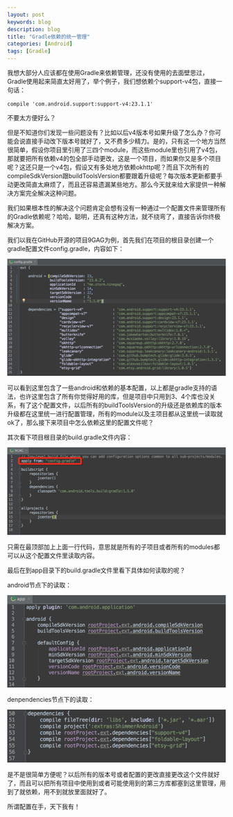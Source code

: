 ```yaml
---
layout: post
keywords: blog
description: blog
title: "Gradle依赖的统一管理"
categories: [Android]
tags: [Gradle]
---
```



我想大部分人应该都在使用Gradle来依赖管理，还没有使用的去面壁思过，Gradle使用起来简直太好用了，举个例子，我们想依赖个support-v4包，直接一句话：

    compile 'com.android.support:support-v4:23.1.1'

不要太方便好么？

但是不知道你们发现一些问题没有？比如以后v4版本号如果升级了怎么办？你可能会说直接手动改下版本号就好了，又不费多少精力。是的，只有这一个地方当然很简单，假设你项目里引用了三四个module，而这些module里也引用了v4包，那就要把所有依赖v4的包全部手动更改，这是一个项目，而如果你又是多个项目呢？这还只是一个v4包，假设又有多处地方依赖okhttp呢？而且下次所有的compileSdkVersion跟buildToolsVersion都要跟着升级呢？每次版本更新都要手动更改简直太麻烦了，而且还容易遗漏某些地方。那么今天就来给大家提供一种解决方案完全解决这种问题。

我们如果根本性的解决这个问题肯定会想有没有一种通过一个配置文件来管理所有的Gradle依赖呢？哈哈，聪明，还真有这种方法，就不绕弯了，直接告诉你终极解决方案。

我们以我在GitHub开源的项目9GAG为例，首先我们在项目的根目录创建一个gradle配置文件config.gradle，内容如下：

<img src="/images/gradle_config1.png" />

可以看到这里包含了一些android和依赖的基本配置，以上都是gradle支持的语法，也许这里包含了所有你觉得好用的库，但是项目中只用到3、4个库也没关系，有了这个配置文件，以后所有的buildToolsVersion的升级还是依赖库的版本升级都在这里统一进行配置管理，所有的module以及主项目都从这里统一读取就ok了，那么接下来项目中怎么依赖这里的配置文件呢？

其次看下项目根目录的build.gradle文件内容：

<img src="/images/gradle_config2.png" />

只需在最顶部加上上面一行代码，意思就是所有的子项目或者所有的modules都可以从这个配置文件里读取内容。

最后在到app目录下的build.gradle文件里看下具体如何读取的呢？

android节点下的读取：

<img src="/images/gradle_config3.png" />

denpendencies节点下的读取：

<img src="/images/gradle_config4.png" />

是不是很简单方便呢？以后所有的版本号或者配置的更改直接更改这个文件就好了，而且可以把所有项目中使用到或者可能使用到的第三方库都塞到这里管理，用到了就依赖，用不到就放里面就好了。

所谓配置在手，天下我有！




